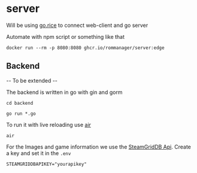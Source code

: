 # server
Will be using [go.rice](https://github.com/GeertJohan/go.rice) to connect web-client and go server

Automate with npm script or something like that

`docker run --rm -p 8080:8080 ghcr.io/rommanager/server:edge`

## Backend
-- To be extended -- 

The backend is written in go with gin and gorm

`cd backend`

`go run *.go`

To run it with live reloading use [air](https://github.com/cosmtrek/air)

`air`


For the Images and game information we use the [SteamGridDB Api](https://www.steamgriddb.com/api/v2). Create a key and set it in the `.env`

`STEAMGRIDDBAPIKEY="yourapikey"`